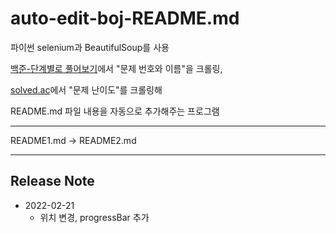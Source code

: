 # auto-edit-boj-README.md

파이썬 selenium과 BeautifulSoup를 사용

[백준-단계별로 풀어보기](https://www.acmicpc.net/step)에서 "문제 번호와 이름"을 크롤링,

[solved.ac](https://solved.ac/)에서 "문제 난이도"를 크롤링해

README.md 파일 내용을 자동으로 추가해주는 프로그램

---

README1.md -> README2.md

---

## Release Note

* 2022-02-21
  * 위치 변경, progressBar 추가
